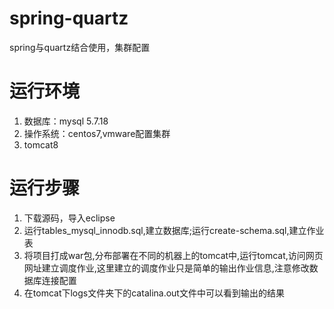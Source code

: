 # spring-quartz
spring与quartz结合使用，集群配置
# 运行环境
1. 数据库：mysql 5.7.18 
2. 操作系统：centos7,vmware配置集群
3. tomcat8
# 运行步骤
1. 下载源码，导入eclipse
2. 运行tables_mysql_innodb.sql,建立数据库;运行create-schema.sql,建立作业表
3. 将项目打成war包,分布部署在不同的机器上的tomcat中,运行tomcat,访问网页网址建立调度作业,这里建立的调度作业只是简单的输出作业信息,注意修改数据库连接配置
4. 在tomcat下logs文件夹下的catalina.out文件中可以看到输出的结果


